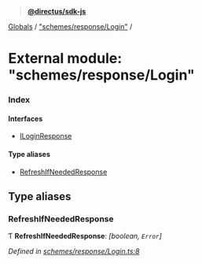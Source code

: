 > **[@directus/sdk-js](../README.md)**

[Globals](../README.md) / ["schemes/response/Login"](_schemes_response_login_.md) /

# External module: "schemes/response/Login"

### Index

#### Interfaces

* [ILoginResponse](../interfaces/_schemes_response_login_.iloginresponse.md)

#### Type aliases

* [RefreshIfNeededResponse](_schemes_response_login_.md#refreshifneededresponse)

## Type aliases

###  RefreshIfNeededResponse

Ƭ **RefreshIfNeededResponse**: *[boolean, `Error`]*

*Defined in [schemes/response/Login.ts:8](https://github.com/direcuts/sdk-js/tree/master/schemes/response/Login.ts#L8)*